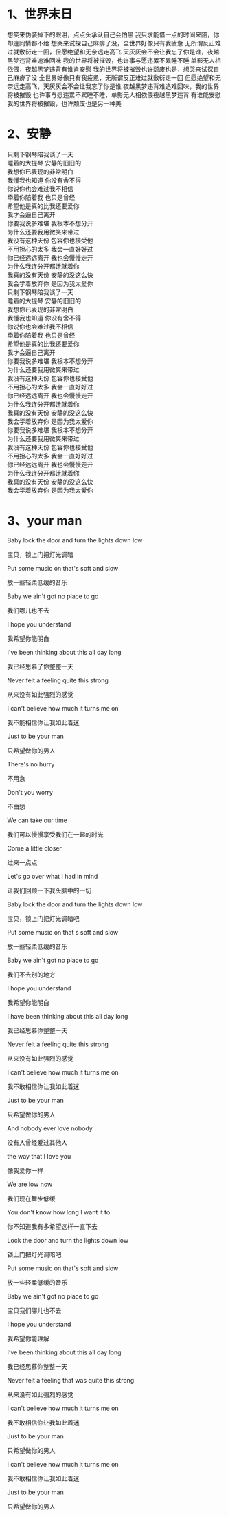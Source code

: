 # 1、世界末日

想笑来伪装掉下的眼泪，点点头承认自己会怕黑
我只求能借一点的时间来陪，你却连同情都不给
想哭来试探自己麻痹了没，全世界好像只有我疲惫
无所谓反正难过就敷衍走一回，但愿绝望和无奈远走高飞
天灰灰会不会让我忘了你是谁，夜越黑梦违背难追难回味
我的世界将被摧毁，也许事与愿违累不累睡不睡
单影无人相依偎，夜越黑梦违背有谁肯安慰
我的世界将被摧毁也许颓废也是，想哭来试探自己麻痹了没
全世界好像只有我疲惫，无所谓反正难过就敷衍走一回
但愿绝望和无奈远走高飞，天灰灰会不会让我忘了你是谁
夜越黑梦违背难追难回味，我的世界将被摧毁
也许事与愿违累不累睡不睡，单影无人相依偎夜越黑梦违背
有谁能安慰我的世界将被摧毁，也许颓废也是另一种美

# 2、安静

只剩下钢琴陪我谈了一天  
睡着的大提琴 安静的旧旧的  
我想你已表现的非常明白  
我懂我也知道 你没有舍不得  
你说你也会难过我不相信  
牵着你陪着我 也只是曾经  
希望他是真的比我还要爱你  
我才会逼自己离开  
你要我说多难堪 我根本不想分开  
为什么还要我用微笑来带过  
我没有这种天份 包容你也接受他  
不用担心的太多 我会一直好好过  
你已经远远离开 我也会慢慢走开  
为什么我连分开都迁就着你  
我真的没有天份 安静的没这么快  
我会学着放弃你 是因为我太爱你  
只剩下钢琴陪我谈了一天  
睡着的大提琴 安静的旧旧的  
我想你已表现的非常明白  
我懂我也知道 你没有舍不得  
你说你也会难过我不相信  
牵着你陪着我 也只是曾经  
希望他是真的比我还要爱你  
我才会逼自己离开  
你要我说多难堪 我根本不想分开  
为什么还要我用微笑来带过  
我没有这种天份 包容你也接受他  
不用担心的太多 我会一直好好过  
你已经远远离开 我也会慢慢走开  
为什么我连分开都迁就着你  
我真的没有天份 安静的没这么快  
我会学着放弃你 是因为我太爱你  
你要我说多难堪 我根本不想分开  
为什么还要我用微笑来带过  
我没有这种天份 包容你也接受他  
不用担心的太多 我会一直好好过  
你已经远远离开 我也会慢慢走开  
为什么我连分开都迁就着你  
我真的没有天份 安静的没这么快  
我会学着放弃你 是因为我太爱你

# 3、your man

Baby lock the door and turn the lights down low

宝贝，锁上门把灯光调暗

Put some music on that's soft and slow

放一些轻柔低缓的音乐

Baby we ain't got no place to go

我们哪儿也不去

I hope you understand

我希望你能明白

I've been thinking about this all day long

我已经思慕了你整整一天

Never felt a feeling quite this strong

从来没有如此强烈的感觉

I can't believe how much it turns me on

我不能相信你让我如此着迷

Just to be your man

只希望做你的男人

There's no hurry

不用急

Don't you worry

不由愁

We can take our time

我们可以慢慢享受我们在一起的时光

Come a little closer

过来一点点

Let's go over what I had in mind

让我们回顾一下我头脑中的一切

Baby lock the door and turn the lights down low

宝贝，锁上门把灯光调暗吧

Put some music on that s soft and slow

放一些轻柔低缓的音乐

Baby we ain't got no place to go

我们不去别的地方

I hope you understand

我希望你能明白

I have been thinking about this all day long

我已经思慕你整整一天

Never felt a feeling quite this strong

从来没有如此强烈的感觉

I can't believe how much it turns me on

我不敢相信你让我如此着迷

Just to be your man

只希望做你的男人

And nobody ever love nobody

没有人曾经爱过其他人

the way that I love you

像我爱你一样

We are low now

我们现在舞步低缓

You don't know how long I want it to

你不知道我有多希望这样一直下去

Lock the door and turn the lights down low

锁上门把灯光调暗吧

Put some music on that's soft and slow

放一些轻柔低缓的音乐

Baby we ain't got no place to go

宝贝我们哪儿也不去

I hope you understand

我希望你能理解

I've been thinking about this all day long

我已经思慕你整整一天

Never felt a feeling that was quite this strong

从来没有如此强烈的感觉

I can't believe how much it turns me on

我不敢相信你让我如此着迷

Just to be your man

只希望做你的男人

I can't believe how much it turns me on

我不敢相信你让我如此着迷

Just to be your man

只希望做你的男人



